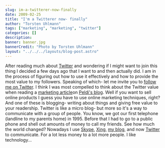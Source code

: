 ```yaml
---
slug: im-a-twitterer-now-finally
date: 2009-02-25
title: "I'm a Twitterer now- finally"
author: "Torsten Uhlmann"
tags: ["marketing", "marketing", "twitter"]
categories: []
description:
banner: banner.jpg
bannerCredit: "Photo by Torsten Uhlmann"
layout: "../../../layouts/blog-post.astro"
---
```


After reading much about [Twitter](http://twitter.com/agynamix) and wondering if I might want to join this thing I decided a few days ago that I want to and then actually did. I am in the process of figuring out how to use it effectively and how to provide the most value to my followers. Speaking of which- let me invite you to [follow me on Twitter](http://twitter.com/agynamix). I think I was most compelled to think about the Twitter value when reading a [marketing article](http://www.balsamiq.com/blog/?p=198)on [Peldi's blog](http://www.balsamiq.com/). Well if you want to sell online products I guess you have to use online marketing techniques, right? And one of these is blogging- writing about things and giving free value to your readership. Twitter is like a micro blog- but more so it's a way to communicate with a group of people. You know, we got our first telephone (landline to my parents home) in 1995. Before that I had to go to a public phone and shell out amounts of money to call my friends. See how much the world changed? Nowadays I use [Skype](http://www.skype.com), [Xing](http://www.xing.com/profile/Torsten_Uhlmann2), [my blog](http://blog.agynamix.de), and now [Twitter](http://twitter.com/agynamix) to communicate. For a lot less money to a lot more people. I like technology...
